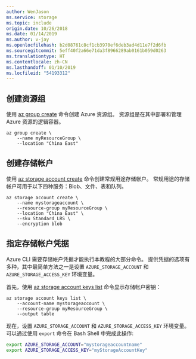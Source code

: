 ```yaml
---
author: WenJason
ms.service: storage
ms.topic: include
origin.date: 10/26/2018
ms.date: 01/14/2019
ms.author: v-jay
ms.openlocfilehash: b2d08761c8cf1cb3970ef6deb3ad4d11e7f2d6fb
ms.sourcegitcommit: 5eff40f2a66e71da3f8966289ab0161b059d0263
ms.translationtype: HT
ms.contentlocale: zh-CN
ms.lasthandoff: 01/10/2019
ms.locfileid: "54193312"
---
```

## <a name="create-a-resource-group"></a>创建资源组

使用 [az group create](https://docs.azure.cn/cli/group#az_group_create) 命令创建 Azure 资源组。 资源组是在其中部署和管理 Azure 资源的逻辑容器。

```cli
az group create \
    --name myResourceGroup \
    --location "China East"
```

## <a name="create-a-storage-account"></a>创建存储帐户

使用 [az storage account create](https://docs.azure.cn/cli/storage/account#create) 命令创建常规用途存储帐户。 常规用途的存储帐户可用于以下四种服务：Blob、文件、表和队列。 

```cli
az storage account create \
    --name mystorageaccount \
    --resource-group myResourceGroup \
    --location "China East" \
    --sku Standard_LRS \
    --encryption blob
```

## <a name="specify-storage-account-credentials"></a>指定存储帐户凭据

Azure CLI 需要存储帐户凭据才能执行本教程的大部分命令。 提供凭据的选项有多种，其中最简单方法之一是设置 `AZURE_STORAGE_ACCOUNT` 和 `AZURE_STORAGE_ACCESS_KEY` 环境变量。

首先，使用 [az storage account keys list](https://docs.azure.cn/cli/storage/account/keys#list) 命令显示存储帐户密钥：

```cli
az storage account keys list \
    --account-name mystorageaccount \
    --resource-group myResourceGroup \
    --output table
```

现在，设置 `AZURE_STORAGE_ACCOUNT` 和 `AZURE_STORAGE_ACCESS_KEY` 环境变量。 可以通过使用 `export` 命令在 Bash Shell 中完成此操作:

```bash
export AZURE_STORAGE_ACCOUNT="mystorageaccountname"
export AZURE_STORAGE_ACCESS_KEY="myStorageAccountKey"
```